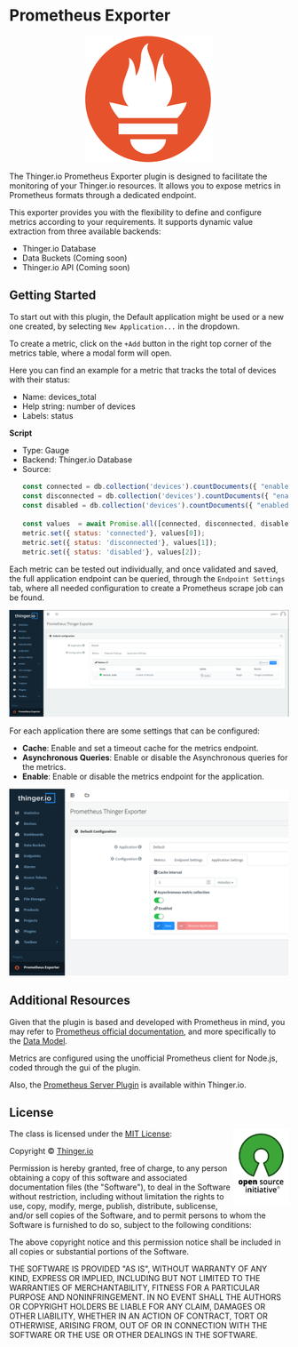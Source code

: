 
# Prometheus Exporter

<p align="center">
  <img src="/plugins/prometheus-exporter/assets/prometheus-logo.svg" onerror="this.src='https://marketplace.thinger.io/plugins/prometheus-exporter/assets/prometheus-logo.svg';this.onerror='';" alt="Prometheus logo">
</p>

The Thinger.io Prometheus Exporter plugin is designed to facilitate the monitoring of your Thinger.io resources. It allows you to expose metrics in Prometheus formats through a dedicated endpoint.

This exporter provides you with the flexibility to define and configure metrics according to your requirements. It supports dynamic value extraction from three available backends:

- Thinger.io Database
- Data Buckets (Coming soon)
- Thinger.io API (Coming soon)

## Getting Started

To start out with this plugin, the Default application might be used or a new one created, by selecting `New Application...` in the dropdown.

To create a metric, click on the `+Add` button in the right top corner of the metrics table, where a modal form will open.

Here you can find an example for a metric that tracks the total of devices with their status:

- Name: devices\_total
- Help string: number of devices
- Labels: status

**Script**

- Type: Gauge
- Backend: Thinger.io Database
- Source:
  ```js
  const connected = db.collection('devices').countDocuments({ "enabled": true, "connection.active": { "$eq": true }});
  const disconnected = db.collection('devices').countDocuments({ "enabled": true, "connection.active": { "$eq": false }});
  const disabled = db.collection('devices').countDocuments({ "enabled": false});

  const values  = await Promise.all([connected, disconnected, disabled]);
  metric.set({ status: 'connected'}, values[0]);
  metric.set({ status: 'disconnected'}, values[1]);
  metric.set({ status: 'disabled'}, values[2]);
  ```

Each metric can be tested out individually, and once validated and saved, the full application endpoint can be queried, through the `Endpoint Settings` tab, where all needed configuration to create a Prometheus scrape job can be found.

<img src="/plugins/prometheus-exporter/assets/prometheus-exporter.png" onerror="this.src='https://marketplace.thinger.io/plugins/prometheus-exporter/assets/prometheus-exporter.png';this.onerror='';" width="1024px">

For each application there are some settings that can be configured:

- **Cache**: Enable and set a timeout cache for the metrics endpoint.
- **Asynchronous Queries**: Enable or disable the Asynchronous queries for the metrics.
- **Enable**: Enable or disable the metrics endpoint for the application.

<img src="/plugins/prometheus-exporter/assets/settings.png" onerror="this.src='https://marketplace.thinger.io/plugins/prometheus-exporter/assets/settings.png';this.onerror='';" width="1024px">

## Additional Resources

Given that the plugin is based and developed with Prometheus in mind, you may refer to [Prometheus official documentation](https://prometheus.io/docs/introduction/overview/), and more specifically to the [Data Model](https://prometheus.io/docs/concepts/data_model/).

Metrics are configured using the unofficial Prometheus client for Node.js, coded through the gui of the plugin.

Also, the [Prometheus Server Plugin](https://marketplace.thinger.io/plugins/prometheus) is available within Thinger.io.

## License

<a href="http://opensource.org/">
  <img style="float: right;" width="100px" height="137px" src="/assets/OSI_Standard_Logo_0.svg">
</a>

The class is licensed under the [MIT License](http://opensource.org/licenses/MIT):

Copyright &copy; [Thinger.io](http://thinger.io)

Permission is hereby granted, free of charge, to any person obtaining a copy of this software and associated documentation files (the "Software"), to deal in the Software without restriction, including without limitation the rights to use, copy, modify, merge, publish, distribute, sublicense, and/or sell copies of the Software, and to permit persons to whom the Software is furnished to do so, subject to the following conditions:

The above copyright notice and this permission notice shall be included in all copies or substantial portions of the Software.

THE SOFTWARE IS PROVIDED "AS IS", WITHOUT WARRANTY OF ANY KIND, EXPRESS OR IMPLIED, INCLUDING BUT NOT LIMITED TO THE WARRANTIES OF MERCHANTABILITY, FITNESS FOR A PARTICULAR PURPOSE AND NONINFRINGEMENT. IN NO EVENT SHALL THE AUTHORS OR COPYRIGHT HOLDERS BE LIABLE FOR ANY CLAIM, DAMAGES OR OTHER LIABILITY, WHETHER IN AN ACTION OF CONTRACT, TORT OR OTHERWISE, ARISING FROM, OUT OF OR IN CONNECTION WITH THE SOFTWARE OR THE USE OR OTHER DEALINGS IN THE SOFTWARE.

